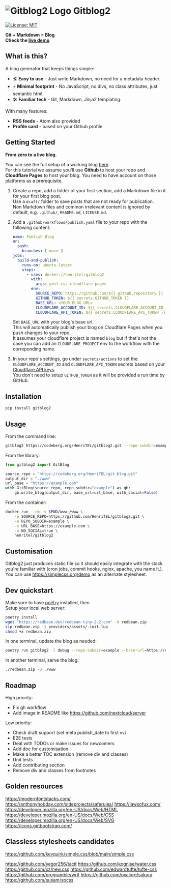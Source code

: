 # ![Gitblog2 Logo](https://blog.henritel.com/media/favicon.svg "title") Gitblog2

[![License: MIT](https://img.shields.io/badge/License-MIT-blue.svg)](https://opensource.org/licenses/MIT)  

**Git + Markdown = Blog**  
**Check the [live demo](https://blog.henritel.com)**  

## What is this?

A blog generator that keeps things simple:  

* 🏄 **Easy to use** - Just write Markdown, no need for a metadata header.
* ⚡ **Minimal footprint** - No JavaScript, no divs, no class attributes, just semantic html.  
* 🛠 **Familiar tech** - Git, Markdown, Jinja2 templating.

With many features:

* **RSS feeds** - Atom also provided
* **Profile card** - based on your Github profile

## Getting Started

**From zero to a live blog.**

You can see the full setup of a working blog [here](https://github.com/HenriTEL/blog).  
For this tutorial we assume you'll use **Github** to host your repo and **Cloudflare Pages** to host your blog. You need to have account on those platforms as a prerequisite.  

1. Create a repo, add a folder of your first section, add a Markdown file in it for your first blog post.  
Use a `draft/` folder to save posts that are not ready for publication.  
Non Markdown files and common irrelevant content is ignored by default, e.g. `.github/`, `README.md`, `LICENSE.md`.

2. Add a `.github/workflows/publish.yaml` file to your repo with the following content:

    ```yaml
    name: Publish Blog
    on:
      push:
        branches: [ main ]
    jobs:
      build-and-publish:
        runs-on: ubuntu-latest
        steps:
          - uses: docker://henritel/gitblog2
            with:
              args: post-css cloudflare-pages
            env:
              SOURCE_REPO: https://github.com/${{ github.repository }}
              GITHUB_TOKEN: ${{ secrets.GITHUB_TOKEN }}
              BASE_URL: <YOUR_BLOG_URL>
              CLOUDFLARE_ACCOUNT_ID: ${{ secrets.CLOUDFLARE_ACCOUNT_ID }}
              CLOUDFLARE_API_TOKEN: ${{ secrets.CLOUDFLARE_API_TOKEN }}
    ```

    Set `BASE_URL` with your blog's base url.  
    This will automatically publish your blog on Cloudflare Pages when you push changes to your repo.  
    It assumes your cloudflare project is named `blog` but if that's not the case you can add an `CLOUDFLARE_PROJECT` env to the workflow with the correponding name.
3. In your repo's settings, go under `secrets/actions` to set the `CLOUDFLARE_ACCOUNT_ID` and `CLOUDFLARE_API_TOKEN` secrets based on your [Cloudflare API keys](https://developers.cloudflare.com/fundamentals/api/get-started/keys/#view-your-api-key).  
You don't need to setup `GITHUB_TOKEN` as it will be provided a run time by GitHub.

## Installation

```bash
pip install gitblog2
```

## Usage

From the command line:

```bash
gitblog2 https://codeberg.org/HenriTEL/gitblog2.git --repo-subdir=example --url-base=https://example.com --no-social
```

From the library:

```python
from gitblog2 import GitBlog

source_repo = "https://codeberg.org/HenriTEL/git-blog.git"
output_dir = "./www"
url_base = "https://example.com"
with GitBlog(source_repo, repo_subdir="example") as gb:
    gb.write_blog(output_dir, base_url=url_base, with_social=False)
```

From the container:

```bash
docker run --rm -v $PWD/www:/www \
    -e SOURCE_REPO=https://github.com/HenriTEL/gitblog2.git \
    -e REPO_SUBDIR=example \
    -e URL_BASE=https://example.com \
    -e NO_SOCIAL=true \
    henritel/gitblog2
```

## Customisation

Gitblog2 just produces static file so it should easily integrate with the stack you're familiar with (cron jobs, commit hooks, nginx, apache, you name it.).  
You can use <https://simplecss.org/demo> as an alternate stylesheet.

## Dev quickstart

Make sure to have [poetry](https://python-poetry.org/) installed, then  
Setup your local web server:

```bash
poetry install
wget "https://redbean.dev/redbean-tiny-2.2.com" -O redbean.zip
zip redbean.zip -j providers/assets/.init.lua
chmod +x redbean.zip
```

In one terminal, update the blog as needed:

```bash
poetry run gitblog2 -l debug --repo-subdir=example --base-url=https://example.com --no-social
```

In another terminal, serve the blog:

```bash
./redbean.zip -D ./www
```

## Roadmap

High priority:

* Fix gh workflow
* Add image in README like <https://github.com/nextcloud/server>

Low priority:

* Check draft support (set meta publish_date to first `mv`)
* E2E tests
* Deal with TODOs or make issues for newcomers
* Add doc for customisation
* Make a better TOC extension (remove div and classes)
* Unit tests
* Add contributing section
* Remove div and classes from footnotes

## Golden resources

<https://modernfontstacks.com/>
<https://anthonyhobday.com/sideprojects/saferules/>
<https://lawsofux.com/>
<https://developer.mozilla.org/en-US/docs/Web/HTML>
<https://developer.mozilla.org/en-US/docs/Web/CSS>
<https://developer.mozilla.org/en-US/docs/Web/SVG>
<https://icons.getbootstrap.com/>

## Classless stylesheets candidates

<https://github.com/kevquirk/simple.css/blob/main/simple.css>

<https://github.com/yegor256/tacit>
<https://github.com/kognise/water.css>
<https://github.com/xz/new.css>
<https://github.com/edwardtufte/tufte-css>
<https://github.com/programble/writ>
<https://github.com/oxalorg/sakura>
<https://github.com/susam/spcss>
